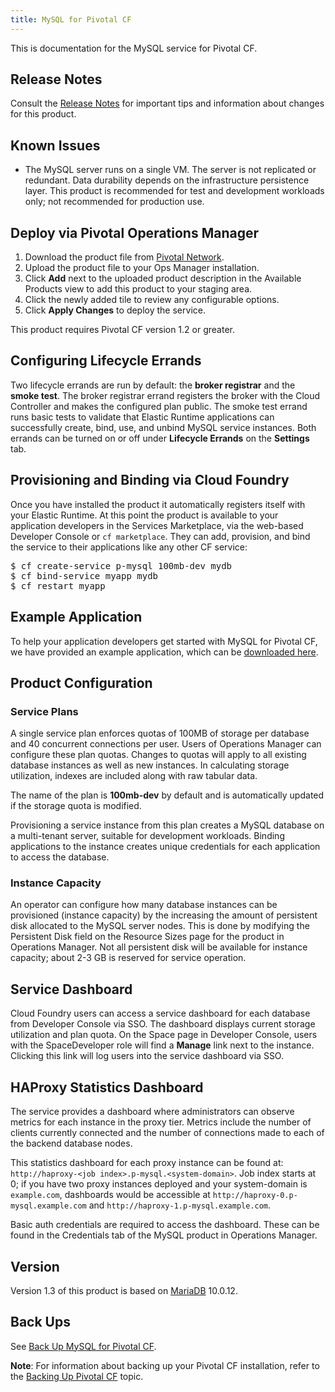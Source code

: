 ```yaml
---
title: MySQL for Pivotal CF
---
```


This is documentation for the MySQL service for Pivotal CF.

## Release Notes

Consult the [Release Notes](release-notes.html) for important tips and information about changes for this product.

## Known Issues

- The MySQL server runs on a single VM. The server is not replicated or redundant. Data durability depends on the infrastructure persistence layer. This product is recommended for test and development workloads only; not recommended for production use.

## Deploy via Pivotal Operations Manager

1. Download the product file from [Pivotal Network](https://network.gopivotal.com/products/p-mysql).
1. Upload the product file to your Ops Manager installation.
1. Click **Add** next to the uploaded product description in the Available Products view
   to add this product to your staging area.
1. Click the newly added tile to review any configurable options.
1. Click **Apply Changes** to deploy the service.

This product requires Pivotal CF version 1.2 or greater.

## Configuring Lifecycle Errands

Two lifecycle errands are run by default: the **broker registrar** and the **smoke test**. The broker registrar errand registers the broker with the Cloud Controller and makes the configured plan public. The smoke test errand runs basic tests to validate that Elastic Runtime applications can successfully create, bind, use, and unbind MySQL service instances. Both errands can be turned on or off under **Lifecycle Errands** on the **Settings** tab.

## Provisioning and Binding via Cloud Foundry

Once you have installed the product it automatically registers itself with your Elastic Runtime. At this point the product is available to your application developers in the Services Marketplace, via the web-based Developer Console or `cf marketplace`. They can add, provision, and bind the service to their applications like any other CF service:

<pre class="terminal">
$ cf create-service p-mysql 100mb-dev mydb
$ cf bind-service myapp mydb
$ cf restart myapp
</pre>

## Example Application

To help your application developers get started with MySQL for Pivotal CF, we have provided an example application, which can be [downloaded here][example-app].

[example-app]:mysql-example-app.tgz

## Product Configuration

### Service Plans

A single service plan enforces quotas of 100MB of storage per database and 40 concurrent connections per user. Users of Operations Manager can configure these plan quotas. Changes to quotas will apply to all existing database instances as well as new instances. In calculating storage utilization, indexes are included along with raw tabular data.

The name of the plan is **100mb-dev** by default and is automatically updated if the storage quota is modified.

Provisioning a service instance from this plan creates a MySQL database on a multi-tenant server, suitable for development workloads. Binding applications to the instance creates unique credentials for each application to access the database.

### Instance Capacity

An operator can configure how many database instances can be provisioned (instance capacity) by the increasing the amount of persistent disk allocated to the MySQL server nodes. This is done by modifying the Persistent Disk field on the Resource Sizes page for the product in Operations Manager. Not all persistent disk will be available for instance capacity; about 2-3 GB is reserved for service operation.

## Service Dashboard

Cloud Foundry users can access a service dashboard for each database from Developer Console via SSO. The dashboard displays current storage utilization and plan quota. On the Space page in Developer Console, users with the SpaceDeveloper role will find a **Manage** link next to the instance. Clicking this link will log users into the service dashboard via SSO.

## HAProxy Statistics Dashboard

The service provides a dashboard where administrators can observe metrics for each instance in the proxy tier. Metrics include the number of clients currently connected and the number of connections made to each of the backend database nodes. 

This statistics dashboard for each proxy instance can be found at: `http://haproxy-<job index>.p-mysql.<system-domain>`. Job index starts at 0; if you have two proxy instances deployed and your system-domain is `example.com`, dashboards would be accessible at `http://haproxy-0.p-mysql.example.com` and `http://haproxy-1.p-mysql.example.com`.

Basic auth credentials are required to access the dashboard. These can be found in the Credentials tab of the MySQL product in Operations Manager.

## Version

Version 1.3 of this product is based on [MariaDB](https://mariadb.org/en/) 10.0.12.

## Back Ups

See [Back Up MySQL for Pivotal CF](backup.html).

**Note**: For information about backing up your Pivotal CF installation, refer to the [Backing Up Pivotal CF](http://docs.gopivotal.com/pivotalcf/customizing/backup-settings.html) topic.
